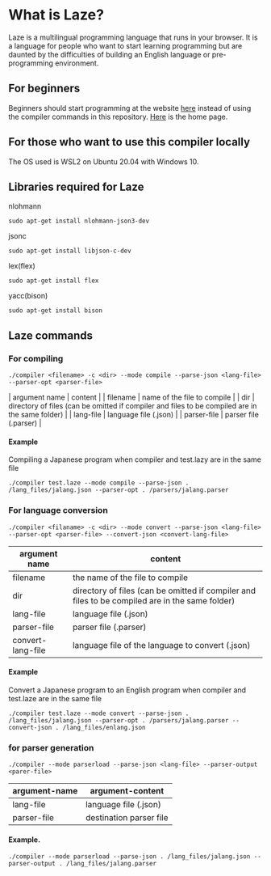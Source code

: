 # What is Laze?
Laze is a multilingual programming language that runs in your browser.
It is a language for people who want to start learning programming but are daunted by the difficulties of building an English language or pre-programming environment.

## For beginners
Beginners should start programming at the website [here](https://laze.ddns.net/editor) instead of using the compiler commands in this repository.
[Here](https://laze.ddns.net) is the home page.

## For those who want to use this compiler locally
The OS used is WSL2 on Ubuntu 20.04 with Windows 10.

## Libraries required for Laze

nlohmann

```
sudo apt-get install nlohmann-json3-dev
```

jsonc

```
sudo apt-get install libjson-c-dev
```

lex(flex)

```
sudo apt-get install flex
```

yacc(bison)

```
sudo apt-get install bison
```

## Laze commands

### For compiling

```
./compiler <filename> -c <dir> --mode compile --parse-json <lang-file> --parser-opt <parser-file>
```

| argument name | content |
| filename | name of the file to compile |
| dir | directory of files (can be omitted if compiler and files to be compiled are in the same folder) |
| lang-file | language file (.json) |
| parser-file | parser file (.parser) |

#### Example

Compiling a Japanese program when compiler and test.lazy are in the same file

```
./compiler test.laze --mode compile --parse-json . /lang_files/jalang.json --parser-opt . /parsers/jalang.parser
```

### For language conversion

```
./compiler <filaname> -c <dir> --mode convert --parse-json <lang-file> --parser-opt <parser-file> --convert-json <convert-lang-file>
```

| argument name | content |
| ------ | ---- |
| filename | the name of the file to compile |
| dir | directory of files (can be omitted if compiler and files to be compiled are in the same folder) |
| lang-file | language file (.json) |
| parser-file | parser file (.parser) |
| convert-lang-file | language file of the language to convert (.json) |

#### Example
  
Convert a Japanese program to an English program when compiler and test.laze are in the same file

```
./compiler test.laze --mode convert --parse-json . /lang_files/jalang.json --parser-opt . /parsers/jalang.parser --convert-json . /lang_files/enlang.json
```

### for parser generation

```
./compiler --mode parserload --parse-json <lang-file> --parser-output <parer-file>
```

| argument-name | argument-content |
| --- | --- |
| lang-file | language file (.json) |
| parser-file | destination parser file |

#### Example.

```
./compiler --mode parserload --parse-json . /lang_files/jalang.json --parser-output . /lang_files/jalang.parser
```
